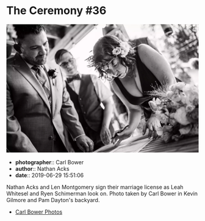 # The Ceremony #36

![Nathan Acks and Len Montgomery sign their marriage license](assets/2019-06-29-set-1-the-ceremony-36.webp)

* **photographer**:: Carl Bower  
* **author**:: Nathan Acks  
* **date**:: 2019-06-29 15:51:06

Nathan Acks and Len Montgomery sign their marriage license as Leah Whitesel and Ryen Schimerman look on. Photo taken by Carl Bower in Kevin Gilmore and Pam Dayton's backyard.

* [Carl Bower Photos](https://carlbowerphotos.com)

